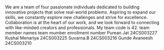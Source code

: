 
We are a team of four passionate individuals dedicated to building innovative projects that solve real-world problems. Aspiring to expand our skills, we constantly explore new challenges and strive for excellence. Collaboration is at the heart of our work, and we look forward to connecting with like-minded creators and professionals.
My team code is 42.
team member names                      team mumber enrollment number
Purean Jat                              24CS003227
Kushal Menariya                         24CS003225
Suvarna.B                               24CS003216
Gunde Avaneesh                          24CS003210
